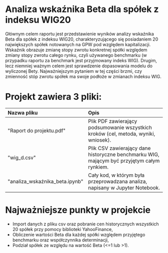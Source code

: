 # Analiza wskaźnika Beta dla spółek z indeksu WIG20

Głównym celem raportu jest przedstawienie wyników analizy wskaźnika Beta dla spółek
z indeksu WIG20, charakteryzującego się posiadaniem 20 największych spółek notowanych
na GPW pod względem kapitalizacji. Wskaźnik obrazuje zmianę stopy zwrotu konkretnej spółki
względem zmiany stopy zwrotu całego rynku, czyli używanego benchmarku (w przypadku
raportu za benchmark jest przyjmowany indeks WIG). Drugim, lecz niemniej ważnym celem
jest sprawdzenie dopasowania modelu do wyliczonej Bety. Najważniejszym pytaniem w tej
części brzmi, czy zmienność stóp zwrotu spółek ma swoje podłoże w zmianach indeksu WIG.


# Projekt zawiera 3 pliki:
  
| Nazwa pliku | Opis |
| :-------- | :------------------------- |
| "Raport do projektu.pdf" | Plik PDF zawierający podsumowanie wszystkich kroków (cel, metoda, wyniki, wniosek).
| "wig_d.csv" | Plik CSV zawierający dane historyczne benchmarku WIG, mającym być przyjętym całym rynkiem.
| "analiza_wskaźnika_beta.ipynb" | Cały kod, w którym była przeprowadzana analiza, napisany w Jupyter Notebook.

# Najważniejsze punkty w projekcie

 - Import danych z pliku csv oraz pobranie cen historycznych wszystkich 20 spółek przy pomocy biblioteki YahooFinance,
 - Obliczenie wartości Beta dla każdej spółki względem przyjętego benchmarku oraz współczynnika determinacji,
 - Podział spółek ze względu na wartość Beta (<=1 lub >1). 
